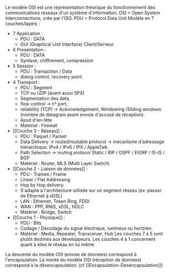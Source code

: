 Le modèle OSI est une représentation théorique du fonctionnement des communications réseaux d'un système d'information.
OSI = Open System Interconnections, crée par l'ISO.
PDU = Protocol Data Unit
Modèle en 7 couches/layers :
- 7 Application : 
	- PDU : DATA
	- GUI (Graphical Unit Interface) Client/Serveur
- 6 Presentation : 
	- PDU : DATA
	- Syntaxe, chiffrement, compression
- 5 Session : 
	- PDU : Transaction / Data
	- dialog control, recovery point
- 4 Transport : 
	- PDU : Segment
	- TCP ou UDP (avant aussi SPX)
	- Segmentation des data, 
	- flow control -> n° port, 
	- reliability (TCP) -> Acknowledgement, Windowing /Sliding windows (nombre de datagram avant envoie d'accusé de réception). 
	- Ajout d'en-tête
	- Matériel : Firewall
- [[Couche 3 - Réseau]] :
	- PDU : Paquet / Packet
	- Data Delivery  -> routed/routable protocol -> mécanisme d'adressage hiérarchique.  IPv4 / IPv6 / IPX / AppleTalk
	- Path Selection -> routing protocol Static / RIP / OSPF / EIGRP / IS-IS / BGP
	- Matériel : Router, MLS (Multi Layer Switch)
- [[Couche 2 - Liaison de données]] : 
	- PDU : Trames / Frame
	- Linear / Flat Addressing
	- Hop by Hop delivery. 
	- S'adapte à l'architecture utilisée sur un segment réseau (ex: passer de Ethernet à xDSL)
	- LAN : Ethernet, Token Ring, FDDI
	- WAN : PPP, RNIS, xDSL, HDLC
	- Matériel : Bridge, Switch
- [[Couche 1 - Physique]] :
	- PDU : Bits
	- Codage / Décodage du signal électrique, lumineux ou hertzien.
	- Matériel : Media, Repeater, Transceiver, Hub
Les couches 7 à 5 sont plutôt destinés aux développeurs.
Les couches 4 à 1 concernent quant à elles le réseau en lui même

La descente du modèle OSI (envoie de données) correspond à l'encapsulation.
La monté du modèle OSI (réception de données) correspond à la désencapsulation.
(cf [[Encapsulation-Desencapsulation]])